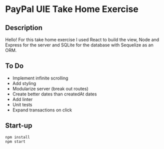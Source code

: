 # PayPal UIE Take Home Exercise

## Description
Hello!  For this take home exercise I used React to build the view, Node and Express for the server and SQLite for the database with Sequelize as an ORM.  

## To Do
* Implement infinite scrolling
* Add styling
* Modularize server (break out routes)
* Create better dates than createdAt dates
* Add linter
* Unit tests
* Expand transactions on click

## Start-up
```
npm install
npm start
```
